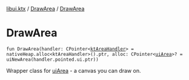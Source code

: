 [libui.ktx](../README.md) / [DrawArea](README.md) / [DrawArea](-draw-area.md)

# DrawArea

`fun DrawArea(handler: CPointer<`[`ktAreaHandler`](../../libui/kt-area-handler/README.md)`> = nativeHeap.alloc<ktAreaHandler>().ptr, alloc: CPointer<`[`uiArea`](../../libui/ui-area.md)`>? = uiNewArea(handler.pointed.ui.ptr))`

Wrapper class for [uiArea](../../libui/ui-area.md) - a canvas you can draw on.
